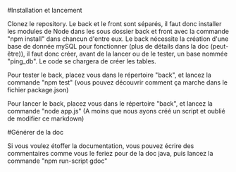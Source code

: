 #Installation et lancement

Clonez le repository.
Le back et le front sont séparés, il faut donc installer les modules de Node dans les sous dossier back et front avec la commande "npm install" dans chancun d'entre eux.
Le back nécessite la création d'une base de donnée mySQL pour fonctionner (plus de détails dans la doc (peut-être)), il faut donc créer, avant de la lancer ou de le tester, un base nommée "ping_db". Le code se chargera de créer les tables.

Pour tester le back, placez vous dans le répertoire "back", et lancez la commande "npm test"
(vous pouvez découvrir comment ça marche dans le fichier package.json)

Pour lancer le back, placez vous dans le répertoire "back", et lancez la commande "node app.js"
(A moins que nous ayons créé un script et oublié de modifier ce markdown)

#Générer de la doc

Si vous voulez étoffer la documentation, vous pouvez écrire des commentaires comme vous le feriez pour de la doc java, puis lancez la commande "npm run-script gdoc"